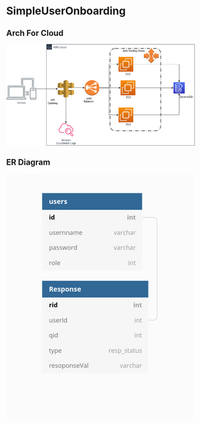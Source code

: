# SimpleUserOnboarding

## Arch For Cloud
<img src = 'SimpleArch.png'>




## ER Diagram

<img src = 'simpleERdiagram.png'>



